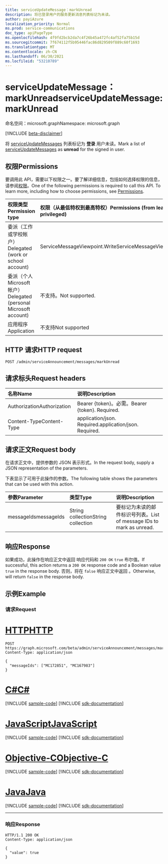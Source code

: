 ```yaml
---
title: serviceUpdateMessage：markUnread
description: 将已登录用户的服务更新消息列表标记为未读。
author: payiAzure
localization_priority: Normal
ms.prod: service-communications
doc_type: apiPageType
ms.openlocfilehash: 4f9fd2bcb2da7c4f26b45a472fc4af52fa75b15d
ms.sourcegitcommit: 7f674112f5b95446fac86d829509f889c60f1693
ms.translationtype: MT
ms.contentlocale: zh-CN
ms.lasthandoff: 06/30/2021
ms.locfileid: "53210789"
---
```

# <a name="serviceupdatemessage-markunread"></a><span data-ttu-id="1c71f-103">serviceUpdateMessage：markUnread</span><span class="sxs-lookup"><span data-stu-id="1c71f-103">serviceUpdateMessage: markUnread</span></span>
<span data-ttu-id="1c71f-104">命名空间：microsoft.graph</span><span class="sxs-lookup"><span data-stu-id="1c71f-104">Namespace: microsoft.graph</span></span>

[!INCLUDE [beta-disclaimer](../../includes/beta-disclaimer.md)]

<span data-ttu-id="1c71f-105">将 [serviceUpdateMessages](../resources/serviceupdatemessage.md) 列表标记为 **登录** 用户未读。</span><span class="sxs-lookup"><span data-stu-id="1c71f-105">Mark a list of [serviceUpdateMessages](../resources/serviceupdatemessage.md) as **unread** for the signed in user.</span></span>

## <a name="permissions"></a><span data-ttu-id="1c71f-106">权限</span><span class="sxs-lookup"><span data-stu-id="1c71f-106">Permissions</span></span>
<span data-ttu-id="1c71f-p101">要调用此 API，需要以下权限之一。要了解详细信息，包括如何选择权限的信息，请参阅[权限](/graph/permissions-reference)。</span><span class="sxs-lookup"><span data-stu-id="1c71f-p101">One of the following permissions is required to call this API. To learn more, including how to choose permissions, see [Permissions](/graph/permissions-reference).</span></span>

|<span data-ttu-id="1c71f-109">权限类型</span><span class="sxs-lookup"><span data-stu-id="1c71f-109">Permission type</span></span>|<span data-ttu-id="1c71f-110">权限（从最低特权到最高特权）</span><span class="sxs-lookup"><span data-stu-id="1c71f-110">Permissions (from least to most privileged)</span></span>|
|:---|:---|
|<span data-ttu-id="1c71f-111">委派（工作或学校帐户）</span><span class="sxs-lookup"><span data-stu-id="1c71f-111">Delegated (work or school account)</span></span>|<span data-ttu-id="1c71f-112">ServiceMessageViewpoint.Write</span><span class="sxs-lookup"><span data-stu-id="1c71f-112">ServiceMessageViewpoint.Write</span></span>|
|<span data-ttu-id="1c71f-113">委派（个人 Microsoft 帐户）</span><span class="sxs-lookup"><span data-stu-id="1c71f-113">Delegated (personal Microsoft account)</span></span>|<span data-ttu-id="1c71f-114">不支持。</span><span class="sxs-lookup"><span data-stu-id="1c71f-114">Not supported.</span></span>|
|<span data-ttu-id="1c71f-115">应用程序</span><span class="sxs-lookup"><span data-stu-id="1c71f-115">Application</span></span>|<span data-ttu-id="1c71f-116">不支持</span><span class="sxs-lookup"><span data-stu-id="1c71f-116">Not supported</span></span>|

## <a name="http-request"></a><span data-ttu-id="1c71f-117">HTTP 请求</span><span class="sxs-lookup"><span data-stu-id="1c71f-117">HTTP request</span></span>

<!-- {
  "blockType": "ignored"
}
-->
``` http
POST /admin/serviceAnnouncement/messages/markUnread
```

## <a name="request-headers"></a><span data-ttu-id="1c71f-118">请求标头</span><span class="sxs-lookup"><span data-stu-id="1c71f-118">Request headers</span></span>
|<span data-ttu-id="1c71f-119">名称</span><span class="sxs-lookup"><span data-stu-id="1c71f-119">Name</span></span>|<span data-ttu-id="1c71f-120">说明</span><span class="sxs-lookup"><span data-stu-id="1c71f-120">Description</span></span>|
|:---|:---|
|<span data-ttu-id="1c71f-121">Authorization</span><span class="sxs-lookup"><span data-stu-id="1c71f-121">Authorization</span></span>|<span data-ttu-id="1c71f-p102">Bearer {token}。必需。</span><span class="sxs-lookup"><span data-stu-id="1c71f-p102">Bearer {token}. Required.</span></span>|
|<span data-ttu-id="1c71f-124">Content-Type</span><span class="sxs-lookup"><span data-stu-id="1c71f-124">Content-Type</span></span>|<span data-ttu-id="1c71f-p103">application/json. Required.</span><span class="sxs-lookup"><span data-stu-id="1c71f-p103">application/json. Required.</span></span>|

## <a name="request-body"></a><span data-ttu-id="1c71f-127">请求正文</span><span class="sxs-lookup"><span data-stu-id="1c71f-127">Request body</span></span>
<span data-ttu-id="1c71f-128">在请求正文中，提供参数的 JSON 表示形式。</span><span class="sxs-lookup"><span data-stu-id="1c71f-128">In the request body, supply a JSON representation of the parameters.</span></span>

<span data-ttu-id="1c71f-129">下表显示了可用于此操作的参数。</span><span class="sxs-lookup"><span data-stu-id="1c71f-129">The following table shows the parameters that can be used with this action.</span></span>

|<span data-ttu-id="1c71f-130">参数</span><span class="sxs-lookup"><span data-stu-id="1c71f-130">Parameter</span></span>|<span data-ttu-id="1c71f-131">类型</span><span class="sxs-lookup"><span data-stu-id="1c71f-131">Type</span></span>|<span data-ttu-id="1c71f-132">说明</span><span class="sxs-lookup"><span data-stu-id="1c71f-132">Description</span></span>|
|:---|:---|:---|
|<span data-ttu-id="1c71f-133">messageIds</span><span class="sxs-lookup"><span data-stu-id="1c71f-133">messageIds</span></span>|<span data-ttu-id="1c71f-134">String collection</span><span class="sxs-lookup"><span data-stu-id="1c71f-134">String collection</span></span>|<span data-ttu-id="1c71f-135">要标记为未读的邮件标识号列表。</span><span class="sxs-lookup"><span data-stu-id="1c71f-135">List of message IDs to mark as unread.</span></span>|

## <a name="response"></a><span data-ttu-id="1c71f-136">响应</span><span class="sxs-lookup"><span data-stu-id="1c71f-136">Response</span></span>

<span data-ttu-id="1c71f-137">如果成功，此操作在响应正文中返回 响应代码和 `200 OK` `true` 布尔值。</span><span class="sxs-lookup"><span data-stu-id="1c71f-137">If successful, this action returns a `200 OK` response code and a Boolean value `true` in the response body.</span></span> <span data-ttu-id="1c71f-138">否则，将在 `false` 响应正文中返回 。</span><span class="sxs-lookup"><span data-stu-id="1c71f-138">Otherwise, will return `false` in the response body.</span></span>

## <a name="example"></a><span data-ttu-id="1c71f-139">示例</span><span class="sxs-lookup"><span data-stu-id="1c71f-139">Example</span></span>

### <a name="request"></a><span data-ttu-id="1c71f-140">请求</span><span class="sxs-lookup"><span data-stu-id="1c71f-140">Request</span></span>

# <a name="http"></a>[<span data-ttu-id="1c71f-141">HTTP</span><span class="sxs-lookup"><span data-stu-id="1c71f-141">HTTP</span></span>](#tab/http)
<!-- {
  "blockType": "request",
  "name": "serviceupdatemessage_markunread"
}
-->
``` http
POST https://graph.microsoft.com/beta/admin/serviceAnnouncement/messages/markUnread
Content-Type: application/json

{
  "messageIds": ["MC172851", "MC167983"]
}
```
# <a name="c"></a>[<span data-ttu-id="1c71f-142">C#</span><span class="sxs-lookup"><span data-stu-id="1c71f-142">C#</span></span>](#tab/csharp)
[!INCLUDE [sample-code](../includes/snippets/csharp/serviceupdatemessage-markunread-csharp-snippets.md)]
[!INCLUDE [sdk-documentation](../includes/snippets/snippets-sdk-documentation-link.md)]

# <a name="javascript"></a>[<span data-ttu-id="1c71f-143">JavaScript</span><span class="sxs-lookup"><span data-stu-id="1c71f-143">JavaScript</span></span>](#tab/javascript)
[!INCLUDE [sample-code](../includes/snippets/javascript/serviceupdatemessage-markunread-javascript-snippets.md)]
[!INCLUDE [sdk-documentation](../includes/snippets/snippets-sdk-documentation-link.md)]

# <a name="objective-c"></a>[<span data-ttu-id="1c71f-144">Objective-C</span><span class="sxs-lookup"><span data-stu-id="1c71f-144">Objective-C</span></span>](#tab/objc)
[!INCLUDE [sample-code](../includes/snippets/objc/serviceupdatemessage-markunread-objc-snippets.md)]
[!INCLUDE [sdk-documentation](../includes/snippets/snippets-sdk-documentation-link.md)]

# <a name="java"></a>[<span data-ttu-id="1c71f-145">Java</span><span class="sxs-lookup"><span data-stu-id="1c71f-145">Java</span></span>](#tab/java)
[!INCLUDE [sample-code](../includes/snippets/java/serviceupdatemessage-markunread-java-snippets.md)]
[!INCLUDE [sdk-documentation](../includes/snippets/snippets-sdk-documentation-link.md)]

---


### <a name="response"></a><span data-ttu-id="1c71f-146">响应</span><span class="sxs-lookup"><span data-stu-id="1c71f-146">Response</span></span>
<!-- {
  "blockType": "response",
  "truncated": true,
  "@odata.type": "string"
}
-->
``` http
HTTP/1.1 200 OK
Content-Type: application/json

{
  "value": true
}
```
